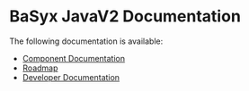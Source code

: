 # BaSyx JavaV2 Documentation
The following documentation is available:
* [Component Documentation](Components.md)
* [Roadmap](Roadmap.md)
* [Developer Documentation](Developer.md)
